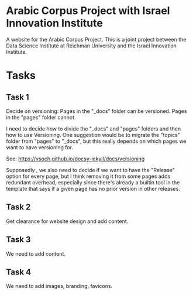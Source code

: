 # Arabic Corpus Project with Israel Innovation Institute
A website for the Arabic Corpus Project.
This is a joint project between the Data Science Institute at Reichman University and the Israel Innovation Institute.

# Tasks
## Task 1
Decide on versioning: Pages in the "_docs" folder can be versioned. Pages in the "pages" folder cannot.

I need to decide how to divide the "_docs" and "pages" folders and then how to use Versioning. One suggestion would be to migrate the "topics" folder from "pages" to "_docs", but this really depends on which pages we want to have versioning for.

See: https://vsoch.github.io/docsy-jekyll/docs/versioning

Supposedly , we also need to decide if we want to have the "Release" option for every page, but I think removing it from some pages adds redundant overhead, especially since there's already a builtin tool in the template that says if a given page has no prior version in other releases.

## Task 2
Get clearance for website design and add content.

## Task 3
We need to add content.

## Task 4
We need to add images, branding, favicons.
